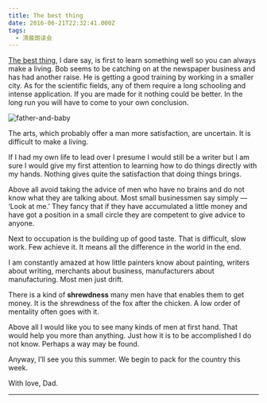 ```yaml
---
title: The best thing
date: 2016-06-21T22:32:41.000Z
tags:
  - 清晨朗读会
---
```



[The best thing](https://mp.weixin.qq.com/s?__biz=MzI1NzIyNjU4Ng==&mid=2247483776&idx=1&sn=592329bcd08f6a10c72e6ef3e72ce203&scene=1&srcid=062019agz9kozgX3PCUIrBBs&key=f8ab7b995657050be1b1729da89ac3db4a881e825c8011d8085193f557633db5664c74f18bc9d4f283a512f2752d14bb&ascene=0&uin=MTMzOTQ1ODU2MA%3D%3D&devicetype=iMac+MacBookPro11%2C2+OSX+OSX+10.11.5+build(15F34)&version=11020201&pass_ticket=klEU9XGSRBQKwaRggpu99WWawDD0Jzf0JgswyC8bWOR3LcQzT5CQkROQtIVU81K7), I dare say, is first to learn something well so you can always make a living. Bob seems to be catching on at the newspaper business and has had another raise. He is getting a good training by working in a smaller city. As for the scientific fields, any of them require a long schooling and intense application. If you are made for it nothing could be better. In the long run you will have to come to your own conclusion.

<!-- more -->
![father-and-baby](http://67.media.tumblr.com/a71e16533032896a8b3832c82d57a014/tumblr_o8iwngnRop1sfie3io1_1280.jpg)


The arts, which probably offer a man more satisfaction, are uncertain. It is difficult to make a living.

If I had my own life to lead over I presume I would still be a writer but I am sure I would give my first attention to learning how to do things directly with my hands. Nothing gives quite the satisfaction that doing things brings.

Above all avoid taking the advice of men who have no brains and do not know what they are talking about. Most small businessmen say simply — ‘Look at me.’ They fancy that if they have accumulated a little money and have got a position in a small circle they are competent to give advice to anyone.

Next to occupation is the building up of good taste. That is difficult, slow work. Few achieve it. It means all the difference in the world in the end.

I am constantly amazed at how little painters know about painting, writers about writing, merchants about business, manufacturers about manufacturing. Most men just drift.

There is a kind of **shrewdness** many men have that enables them to get money. It is the shrewdness of the fox after the chicken. A low order of mentality often goes with it.

Above all I would like you to see many kinds of men at first hand. That would help you more than anything. Just how it is to be accomplished I do not know. Perhaps a way may be found.

Anyway, I’ll see you this summer. We begin to pack for the country this week.

With love,
Dad.

---

[^reference]:[清晨朗读会]()
